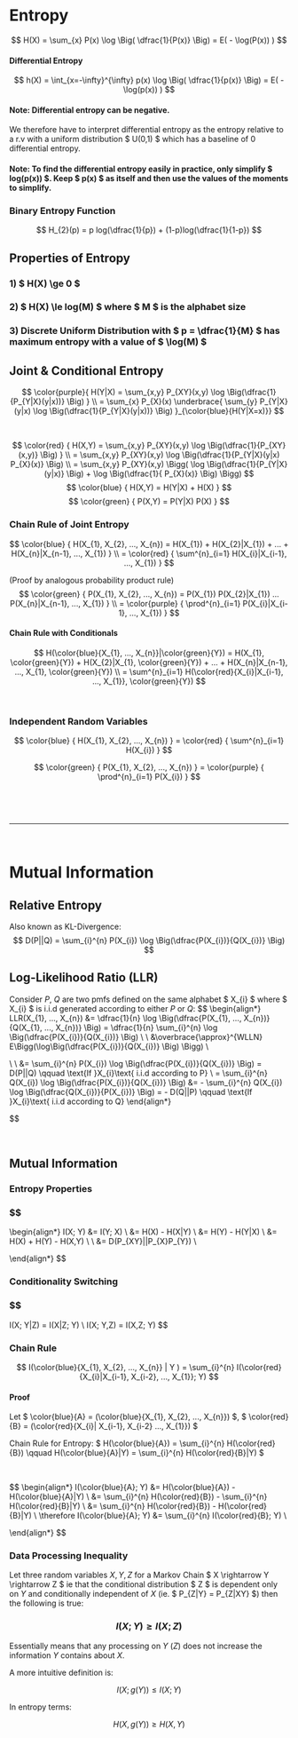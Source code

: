 # Entropy

$$ H(X) = \sum_{x} P(x) \log \Big( \dfrac{1}{P(x)} \Big) = E( - \log(P(x)) ) $$

#### Differential Entropy
$$ h(X) = \int_{x=-\infty}^{\infty} p(x) \log \Big( \dfrac{1}{p(x)} \Big) = E( - \log(p(x)) ) $$

#### Note: Differential entropy can be negative.
We therefore have to interpret differential entropy as the entropy relative to a r.v with a uniform distribution $ U(0,1) $ which has a baseline of 0 differential entropy.

#### Note: To find the differential entropy easily in practice, only simplify $ log(p(x)) $. Keep $ p(x) $ as itself and then use the values of the moments to simplify.

### Binary Entropy Function
$$ 
H_{2}(p) = p log(\dfrac{1}{p}) + (1-p)log(\dfrac{1}{1-p})
$$

## Properties of Entropy

### 1) $ H(X) \ge 0 $
### 2) $ H(X) \le log(M) $ where $ M $ is the alphabet size
### 3) Discrete Uniform Distribution with $ p = \dfrac{1}{M} $ has maximum entropy with a value of $ \log(M) $

## Joint & Conditional Entropy

$$ \color{purple}{ 
H(Y|X) = \sum_{x,y} P_{XY}(x,y) \log \Big(\dfrac{1}{P_{Y|X}(y|x))} \Big)
}
\\
= \sum_{x} P_{X}(x) \underbrace{ \sum_{y} P_{Y|X}(y|x) \log \Big(\dfrac{1}{P_{Y|X}(y|x))} \Big) }_{\color{blue}{H(Y|X=x)}}
$$


</br>

$$ \color{red} { H(X,Y) = \sum_{x,y} P_{XY}(x,y) \log \Big(\dfrac{1}{P_{XY}(x,y)} \Big) }
\\
= \sum_{x,y} P_{XY}(x,y) \log \Big(\dfrac{1}{P_{Y|X}(y|x) P_{X}(x)} \Big)
\\
= \sum_{x,y} P_{XY}(x,y) \Bigg( \log \Big(\dfrac{1}{P_{Y|X}(y|x)} \Big) + \log \Big(\dfrac{1}{ P_{X}(x)} \Big) \Bigg)
$$
$$ \color{blue} { H(X,Y) = H(Y|X) + H(X) } $$
$$ \color{green} { P(X,Y) = P(Y|X) P(X) } $$


### Chain Rule of Joint Entropy
$$ \color{blue} { H(X_{1}, X_{2}, ..., X_{n}) = H(X_{1}) + H(X_{2}|X_{1}) + ... + H(X_{n}|X_{n-1}, ..., X_{1}) } 
\\
= \color{red} { \sum^{n}_{i=1} H(X_{i}|X_{i-1}, ..., X_{1}) }
$$

(Proof by analogous probability product rule)
$$ \color{green} { P(X_{1}, X_{2}, ..., X_{n}) = P(X_{1}) P(X_{2}|X_{1}) ... P(X_{n}|X_{n-1}, ..., X_{1}) }
\\ =  \color{purple} { \prod^{n}_{i=1} P(X_{i}|X_{i-1}, ..., X_{1}) }
$$

#### Chain Rule with Conditionals

$$ H(\color{blue}{X_{1}, ..., X_{n}}|\color{green}{Y}) = H(X_{1}, \color{green}{Y}) + H(X_{2}|X_{1}, \color{green}{Y}) + ... + H(X_{n}|X_{n-1}, ..., X_{1}, \color{green}{Y}) \\
= \sum^{n}_{i=1} H(\color{red}{X_{i}|X_{i-1}, ..., X_{1}}, \color{green}{Y}) $$


</br>

### Independent Random Variables

$$ \color{blue} { H(X_{1}, X_{2}, ..., X_{n}) } = \color{red} { \sum^{n}_{i=1} H(X_{i}) }
$$

$$ \color{green} { P(X_{1}, X_{2}, ..., X_{n}) } = \color{purple} { \prod^{n}_{i=1} P(X_{i}) }
$$


</br>

</br><hr></br>



# Mutual Information

## Relative Entropy
Also known as KL-Divergence:
$$
D(P||Q) = \sum_{i}^{n} P(X_{i}) \log \Big(\dfrac{P(X_{i})}{Q(X_{i})} \Big)
$$


## Log-Likelihood Ratio (LLR)
Consider $P$, $Q$ are two pmfs defined on the same alphabet $ X_{i} $ where $ X_{i} $ is i.i.d generated according to either $P$ or $Q$:
$$ 
\begin{align*}
LLR(X_{1}, ..., X_{n}) &= \dfrac{1}{n} \log \Big(\dfrac{P(X_{1}, ..., X_{n})}{Q(X_{1}, ..., X_{n})} \Big) = \dfrac{1}{n} \sum_{i}^{n} \log \Big(\dfrac{P(X_{i})}{Q(X_{i})} \Big) \\ \\
&\overbrace{\approx}^{WLLN} E\Bigg(\log\Big(\dfrac{P(X_{i})}{Q(X_{i})} \Big) \Bigg) \\

\\ \\
&= \sum_{i}^{n} P(X_{i}) \log \Big(\dfrac{P(X_{i})}{Q(X_{i})} \Big) = D(P||Q) \qquad \text{If }X_{i}\text{ i.i.d according to P}
\\
= \sum_{i}^{n} Q(X_{i}) \log \Big(\dfrac{P(X_{i})}{Q(X_{i})} \Big) &= - \sum_{i}^{n} Q(X_{i}) \log \Big(\dfrac{Q(X_{i})}{P(X_{i})} \Big) = - D(Q||P) \qquad \text{If }X_{i}\text{ i.i.d according to Q}
\end{align*}

$$

</br>

## Mutual Information

### Entropy Properties
### $$
\begin{align*}
I(X; Y) &= I(Y; X) \\
&= H(X) - H(X|Y) \\
&= H(Y) - H(Y|X) \\
&= H(X) + H(Y) - H(X,Y) \\ \\
&= D(P_{XY}||P_{X}P_{Y}) \\

\end{align*}
$$

### Conditionality Switching
### $$
I(X; Y|Z) = I(X|Z; Y) \\
I(X; Y,Z) = I(X,Z; Y) 
$$

### Chain Rule

$$ I(\color{blue}{X_{1}, X_{2}, ..., X_{n}} | Y ) = \sum_{i}^{n} I(\color{red}{X_{i}|X_{i-1}, X_{i-2}, ..., X_{1}}; Y) $$

#### Proof

Let $ \color{blue}{A} = (\color{blue}{X_{1}, X_{2}, ..., X_{n}}) $, $ \color{red}{B} = (\color{red}{X_{i}| X_{i-1}, X_{i-2} ..., X_{1}}) $

Chain Rule for Entropy:
$
H(\color{blue}{A}) = \sum_{i}^{n} H(\color{red}{B}) \qquad H(\color{blue}{A}|Y) = \sum_{i}^{n} H(\color{red}{B}|Y)
$

</br>

$$ 
\begin{align*}
I(\color{blue}{A}; Y) &= H(\color{blue}{A}) - H(\color{blue}{A}|Y) \\
&= \sum_{i}^{n} H(\color{red}{B}) - \sum_{i}^{n} H(\color{red}{B}|Y) \\
&= \sum_{i}^{n} H(\color{red}{B}) - H(\color{red}{B}|Y) \\
\therefore I(\color{blue}{A}; Y) &= \sum_{i}^{n} I(\color{red}{B}; Y) \\

\end{align*}
$$

### Data Processing Inequality

Let three random variables $X, Y, Z$ for a Markov Chain $ X \rightarrow Y \rightarrow Z $ ie that the conditional distribution $ Z $ is dependent only on $Y$ and conditionally independent of $X$ (ie. $ P_{Z|Y} = P_{Z|XY} $) then the following is true:

### $$ I(X; Y) \ge I(X; Z) $$

Essentially means that any processing on $Y$ ($Z$) does not increase the information $Y$ contains about $X$.


A more intuitive definition is:

$$ I(X; g(Y)) \le I(X; Y) $$ 

In entropy terms:

$$ H(X, g(Y)) \ge H(X, Y) $$





